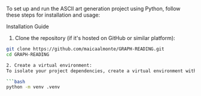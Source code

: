 To set up and run the ASCII art generation project using Python, follow these steps for installation and usage:

Installation Guide
1. Clone the repository (if it's hosted on GitHub or similar platform):

  ```bash
  git clone https://github.com/maicaalmonte/GRAPH-READING.git
  cd GRAPH-READING

2. Create a virtual environment:
To isolate your project dependencies, create a virtual environment with the following command:

  ```bash
  python -m venv .venv
